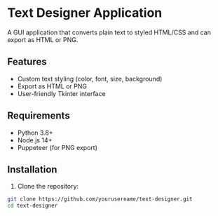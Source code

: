 # Text Designer Application

A GUI application that converts plain text to styled HTML/CSS and can export as HTML or PNG.

## Features
- Custom text styling (color, font, size, background)
- Export as HTML or PNG
- User-friendly Tkinter interface

## Requirements
- Python 3.8+
- Node.js 14+
- Puppeteer (for PNG export)

## Installation
1. Clone the repository:
```bash
git clone https://github.com/yourusername/text-designer.git
cd text-designer
